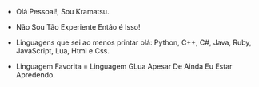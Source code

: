 - Olá Pessoal!, Sou Kramatsu.

- Não Sou Tão Experiente Então é Isso!

- Linguagens que sei ao menos printar olá: Python, C++, C#, Java, Ruby, JavaScript, Lua, Html e Css.

- Linguagem Favorita = Linguagem GLua Apesar De Ainda Eu Estar Apredendo.

<!---
Kramatsu/Kramatsu is a ✨ special ✨ repository because its `README.md` (this file) appears on your GitHub profile.
You can click the Preview link to take a look at your changes.
--->

